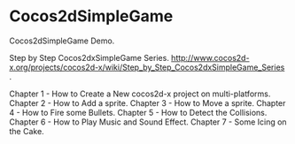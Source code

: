 Cocos2dSimpleGame
=================

Cocos2dSimpleGame Demo.

Step by Step Cocos2dxSimpleGame Series.
http://www.cocos2d-x.org/projects/cocos2d-x/wiki/Step_by_Step_Cocos2dxSimpleGame_Series .

Chapter 1 - How to Create a New cocos2d-x project on multi-platforms.
Chapter 2 - How to Add a sprite.
Chapter 3 - How to Move a sprite.
Chapter 4 - How to Fire some Bullets.
Chapter 5 - How to Detect the Collisions.
Chapter 6 - How to Play Music and Sound Effect.
Chapter 7 - Some Icing on the Cake.
